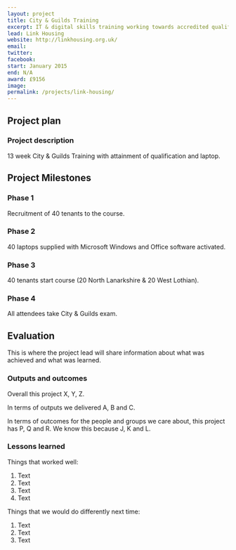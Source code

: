 ```yaml
---
layout: project
title: City & Guilds Training
excerpt: IT & digital skills training working towards accredited qualifications
lead: Link Housing
website: http://linkhousing.org.uk/
email: 
twitter: 
facebook: 
start: January 2015
end: N/A
award: £9156
image:
permalink: /projects/link-housing/ 
---
```


## Project plan

### Project description

13 week City & Guilds Training with attainment of qualification and laptop.



## Project Milestones

### Phase 1
 
Recruitment of 40 tenants to the course.

### Phase 2

40 laptops supplied with Microsoft Windows and Office software activated.

### Phase 3

40 tenants start course (20 North Lanarkshire & 20 West Lothian).

### Phase 4

All attendees take City & Guilds exam.



## Evaluation

This is where the project lead will share information about what was achieved and what was learned.

### Outputs and outcomes

Overall this project X, Y, Z.

In terms of outputs we delivered A, B and C.

In terms of outcomes for the people and groups we care about, this project has P, Q and R. We know this because J, K and L.

### Lessons learned

Things that worked well:

1. Text
2. Text
3. Text
4. Text

Things that we would do differently next time:

1. Text
2. Text
3. Text
